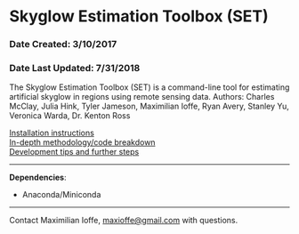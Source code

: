 # Skyglow Estimation Toolbox (SET)
### Date Created: 3/10/2017
### Date Last Updated: 7/31/2018

The Skyglow Estimation Toolbox (SET) is a command-line tool for estimating artificial skyglow in regions using remote sensing data.
Authors: Charles McClay, Julia Hink, Tyler Jameson, Maximilian Ioffe, Ryan Avery, Stanley Yu, Veronica Warda, Dr. Kenton Ross

[Installation instructions](https://github.com/NASA-DEVELOP/SET/blob/master/docs/installation.md)<br>
[In-depth methodology/code breakdown](https://github.com/NASA-DEVELOP/SET/blob/master/docs/breakdown.md)<br>
[Development tips and further steps](https://github.com/NASA-DEVELOP/SET/blob/master/docs/dev.md)<br>

---

__Dependencies__:
- Anaconda/Miniconda

---

Contact Maximilian Ioffe, [maxioffe@gmail.com](mailto:maxioffe@gmail.com) with questions.
